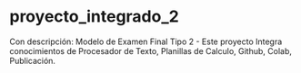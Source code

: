 # proyecto_integrado_2
Con descripción: Modelo de Examen Final Tipo 2 - Este proyecto Integra conocimientos de Procesador de Texto, Planillas de Calculo, Github, Colab, Publicación.
